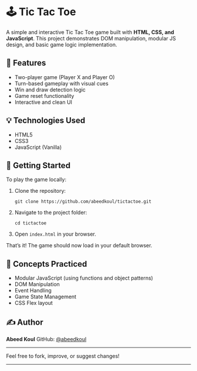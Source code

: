# 🕹️ Tic Tac Toe

A simple and interactive Tic Tac Toe game built with **HTML, CSS, and JavaScript**. This project demonstrates DOM manipulation, modular JS design, and basic game logic implementation.

## 🎯 Features

* Two-player game (Player X and Player O)
* Turn-based gameplay with visual cues
* Win and draw detection logic
* Game reset functionality
* Interactive and clean UI

## 💡 Technologies Used

* HTML5
* CSS3
* JavaScript (Vanilla)

## 🚀 Getting Started

To play the game locally:

1. Clone the repository:

   ```
   git clone https://github.com/abeedkoul/tictactoe.git
   ```

2. Navigate to the project folder:

   ```
   cd tictactoe
   ```

3. Open `index.html` in your browser.

That’s it! The game should now load in your default browser.

## 🧠 Concepts Practiced

* Modular JavaScript (using functions and object patterns)
* DOM Manipulation
* Event Handling
* Game State Management
* CSS Flex layout


## ✍️ Author

**Abeed Koul**
GitHub: [@abeedkoul](https://github.com/abeedkoul)

---

Feel free to fork, improve, or suggest changes!

---
